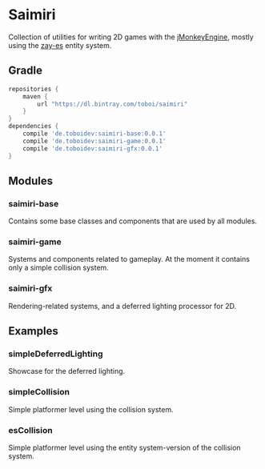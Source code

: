 # Saimiri
Collection of utilities for writing 2D games with the [jMonkeyEngine](https://github.com/jMonkeyEngine/jmonkeyengine), mostly using the [zay-es](https://github.com/jMonkeyEngine-Contributions/zay-es) entity system.
## Gradle
```groovy
repositories {
    maven {
        url "https://dl.bintray.com/toboi/saimiri"
    }
}
dependencies {
    compile 'de.toboidev:saimiri-base:0.0.1'
    compile 'de.toboidev:saimiri-game:0.0.1'
    compile 'de.toboidev:saimiri-gfx:0.0.1'
}
```
## Modules
### saimiri-base
Contains some base classes and components that are used by all modules.
### saimiri-game
Systems and components related to gameplay. At the moment it contains only a simple collision system.
### saimiri-gfx
Rendering-related systems, and a deferred lighting processor for 2D.

## Examples
### simpleDeferredLighting
Showcase for the deferred lighting.
### simpleCollision
Simple platformer level using the collision system.
### esCollision
Simple platformer level using the entity system-version of the collision system.
